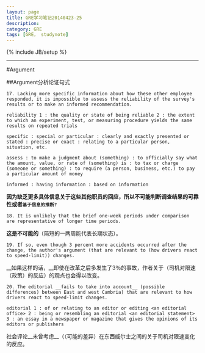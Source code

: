 ```yaml
---
layout: page
title: GRE学习笔记20140423-25
description: 
category: GRE
tags: [GRE， studynote]
---
```

{% include JB/setup %}

---

#Argument

##Argument分析论证句式

	17. Lacking more specific information about how these other employee responded, it is impossible to assess the reliability of the survey's results or to make an informed recommendation.

`reliability
	1 : the quality or state of being reliable
	2 : the extent to which an experiment, test, or measuring procedure yields the same results on repeated trials`

`specific
	: special or particular
	: clearly and exactly presented or stated : precise or exact
	: relating to a particular person, situation, etc.`

`assess
	: to make a judgment about (something)
	: to officially say what the amount, value, or rate of (something) is
	: to tax or charge (someone or something) : to require (a person, business, etc.) to pay a particular amount of money
`

`informed
	: having information
	: based on information`

__因为缺乏更多具体信息关于这些其他职员的回应，所以不可能判断调查结果的可靠性或者`基于信息的推断?`__

	18. It is unlikely that the brief one-week periods under comparison are representative of longer time periods.


__这是不可能的__（简短的一两周能代表长期状态）。

	19. If so, even though 3 percent more accidents occurred after the change, the author's argument (that are relevant to (how drivers react to speed-limit)) changes.

__如果这样的话，__即使在改革之后多发生了3％的事故，作者关于（司机对限速（政策）的反应）的观点也会得以改变。

	20. The editorial __fails to take into account__ (possible differences) between East and west Cambria) that are relevant to how drivers react to speed-limit changes.

`editorial
1 : of or relating to an editor or editing <an editorial office>
2 : being or resembling an editorial <an editorial statement>
3 : an essay in a newspaper or magazine that gives the opinions of its editors or publishers
`

社会评论__未曾考虑__（（可能的差异）在东西威尔士之间的关于司机对限速变化的反应。
